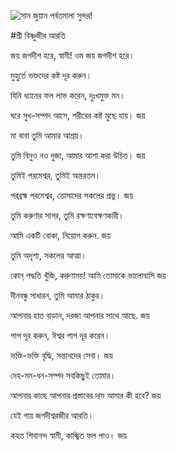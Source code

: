 ![সান জুয়ান পর্বতমালা সুন্দর!](lib/images/img.png "সান জুয়ান পর্বতমালা")

#শ্রী বিষ্ণুজীর আরতি

জয় জগদীশ হরে, স্বামী! ওম জয় জগদীশ হরে।

মুহুর্তে ভক্তদের কষ্ট দূর করুন।

যিনি ধ্যানের ফল লাভ করেন, দুঃখমুক্ত মন।

ঘরে সুখ-সম্পদ আসে, শরীরের কষ্ট মুছে যায়। জয়

মা বাবা তুমি আমার আশ্রয়।

তুমি বিনুও নও দুজা, আমার আশা করা উচিত। জয়

তুমিই পরমেশ্বর, তুমিই অন্তরতম।

পরব্রহ্ম পরমেশ্বর, তোমাদের সকলের প্রভু। জয়

তুমি করুণার সাগর, তুমি রক্ষণাবেক্ষণকারী।

আমি একটি বোকা, নিয়োগ করুন. জয়

তুমি অদৃশ্য, সকলের আত্মা।

কোন্ পদ্ধতি খুঁজি, করুণাময়! আমি তোমাকে ভালোবাসি জয়

দীনবন্ধু সাধারন, তুমি আমার ঠাকুর।

আপনার হাত বাড়ান, দরজা আপনার সাথে আছে. জয়

পাপ দূর করুন, ঈশ্বর পাপ দূর করেন।

ভক্তি-ভক্তি বৃদ্ধি, সন্তানদের সেবা। জয়

দেহ-মন-ধন-সম্পদ সবকিছুই তোমার।

আপনার কাছে আপনার প্রস্তাবের দাম আমার কী হবে? জয়

যেই গায় জগদীশ্বরজীর আরতি।

কহত শিবানন্দ স্বামী, কাঙ্খিত ফল পাও। জয়